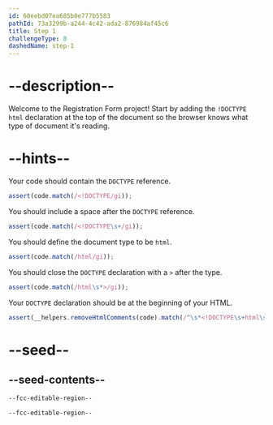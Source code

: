 ```yaml
---
id: 60eebd07ea685b0e777b5583
pathId: 73a3299b-a244-4c42-ada2-876984af45c6
title: Step 1
challengeType: 0
dashedName: step-1
---
```


# --description--

Welcome to the Registration Form project! Start by adding the `!DOCTYPE html` declaration at the top of the document so the browser knows what type of document it's reading.

# --hints--

Your code should contain the `DOCTYPE` reference.

```js
assert(code.match(/<!DOCTYPE/gi));
```

You should include a space after the `DOCTYPE` reference.

```js
assert(code.match(/<!DOCTYPE\s+/gi));
```

You should define the document type to be `html`.

```js
assert(code.match(/html/gi));
```

You should close the `DOCTYPE` declaration with a `>` after the type.

```js
assert(code.match(/html\s*>/gi));
```

Your `DOCTYPE` declaration should be at the beginning of your HTML.

```js
assert(__helpers.removeHtmlComments(code).match(/^\s*<!DOCTYPE\s+html\s*>/i));
```

# --seed--

## --seed-contents--

```html
--fcc-editable-region--

--fcc-editable-region--
```
